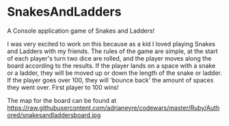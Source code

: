 # SnakesAndLadders
A Console application game of Snakes and Ladders!

I was very excited to work on this because as a kid I loved playing Snakes and Ladders with my friends.
The rules of the game are simple, at the start of each player's turn two dice are rolled, and the player
moves along the board according to the results. If the player lands on a space with a snake or a ladder, 
they will be moved up or down the length of the snake or ladder. If the player goes over 100, they will 'bounce back'
the amount of spaces they went over. First player to 100 wins!

The map for the board can be found at https://raw.githubusercontent.com/adrianeyre/codewars/master/Ruby/Authored/snakesandladdersboard.jpg
